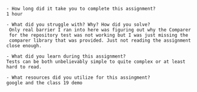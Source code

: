 
	- How long did it take you to complete this assignment?
	1 hour 

	- What did you struggle with? Why? How did you solve?
	 Only real barrier I ran into here was figuring out why the Comparer
	 for the repository test was not working but I was just missing the 
	 comparer library that was provided. Just not reading the assignment close enough.

	- What did you learn during this assignment?
	Tests can be both unbelievably simple to quite complex or at least hard to read. 
	
    - What resources did you utilize for this assingment?
	google and the class 19 demo
	 


